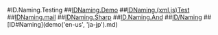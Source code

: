 #ID.Naming.Testing
##[IDNaming.Demo](demo(v=vs.100).md)
##[IDNaming.(xml,js)Test](demo.test(xml,js).md)
##[IDNaming.mail](demo1(xx@hotmail.com).md)
##[IDNaming.Sharp](demo2(#).md)
##[ID.Naming.And](demo3(A?B).md)
##[ID/Naming](demo-test.md)
##[ID#Naming](demo('en-us', 'ja-jp').md)
